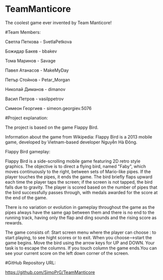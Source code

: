 # TeamManticore
The coolest game ever invented by Team Manticore!

#Team Members:

Светла Петкова - SvetlaPetkova

Божидар Бакев - bbakev

Тома Маринов - Savage

Павел Атанасов - MakeMyDay

Петър Стойнов - Petar_Morgan

Николай Диманов - dimanov

Васил Петров - vasilppetrov

Симеон Георгиев - simeon.georgiev.5076

#Project explanation:

The project is based on the game Flappy Bird.

Information about the game from Wikipedia:
Flappy Bird is a 2013 mobile game, developed by Vietnam-based developer Nguyễn Hà Đông.

Flappy Bird gameplay:

Flappy Bird is a side-scrolling mobile game featuring 2D retro style graphics. The objective is to direct a flying bird, named "Faby", which moves continuously to the right, between sets of Mario-like pipes. If the player touches the pipes, it ends the game. The bird briefly flaps upward each time the player taps the screen; if the screen is not tapped, the bird falls due to gravity. The player is scored based on the number of pipes that the bird successfully passes through, with medals awarded for the score at the end of the game.

There is no variation or evolution in gameplay throughout the game as the pipes always have the same gap between them and there is no end to the running track, having only the flap and ding sounds and the rising score as rewards.

The game consists of: Start screen menu where the player can choose : to start playing, to see hight scores or to exit.
When you choose-->start the game begins. Move the bird using the arrow keys for UP and DOWN. Your task is to escape the columns. If you touch column the game ends.You can see your current score on the left down corner of the screen.


#GitHub Repository URL:

https://github.com/SimoPrG/TeamManticore

